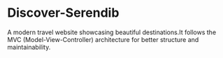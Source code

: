 # Discover-Serendib
A modern travel website showcasing beautiful destinations.It follows the MVC (Model-View-Controller) architecture for better structure and maintainability.
